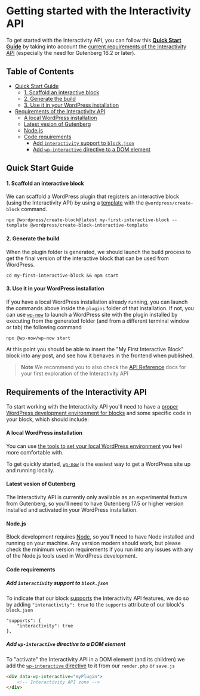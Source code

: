 # Getting started with the Interactivity API

To get started with the Interactivity API, you can follow this [**Quick Start Guide**](#quick-start-guide) by taking into account the [current requirements of the Interactivity API](#requirements-of-the-interactivity-api) (especially the need for Gutenberg 16.2 or later).

## Table of Contents

- [Quick Start Guide](#quick-start-guide)
    - [1. Scaffold an interactive block](#1-scaffold-an-interactive-block)
    - [2. Generate the build](#2-generate-the-build)
    - [3. Use it in your WordPress installation ](#3-use-it-in-your-wordpress-installation)
- [Requirements of the Interactivity API](#requirements-of-the-interactivity-aPI)
    - [A local WordPress installation](#a-local-wordpress-installation)
    - [Latest vesion of Gutenberg](#latest-vesion-of-gutenberg)
    - [Node.js](#nodejs)
    - [Code requirements](#code-requirements)
        - [Add `interactivity` support to `block.json`](#add-interactivity-support-to-blockjson)
        - [Add `wp-interactive` directive to a DOM element](#add-wp-interactive-directive-to-a-dom-element)

## Quick Start Guide

#### 1. Scaffold an interactive block

We can scaffold a WordPress plugin that registers an interactive block (using the Interactivity API) by using a [template](https://www.npmjs.com/package/@wordpress/create-block-interactive-template) with the `@wordpress/create-block` command.

```
npx @wordpress/create-block@latest my-first-interactive-block --template @wordpress/create-block-interactive-template
```

#### 2. Generate the build

When the plugin folder is generated, we should launch the build process to get the final version of the interactive block that can be used from WordPress.

```
cd my-first-interactive-block && npm start
```

#### 3. Use it in your WordPress installation

If you have a local WordPress installation already running, you can launch the commands above inside the `plugins` folder of that installation. If not, you can use [`wp-now`](https://github.com/WordPress/playground-tools/tree/trunk/packages/wp-now) to launch a WordPress site with the plugin installed by executing from the generated folder (and from a different terminal window or tab) the following command

```
npx @wp-now/wp-now start
```

At this point you should be able to insert the "My First Interactive Block" block into any post, and see how it behaves in the frontend when published.

> **Note**
> We recommend you to also check the [API Reference](./2-api-reference.md) docs for your first exploration of the Interactivity API

## Requirements of the Interactivity API

To start working with the Interactivity API you'll need to have a [proper WordPress development environment for blocks](https://developer.wordpress.org/block-editor/getting-started/devenv/) and some specific code in your block, which should include:

#### A local WordPress installation

You can use [the tools to set your local WordPress environment](https://developer.wordpress.org/block-editor/getting-started/devenv/#wordpress-development-site) you feel more comfortable with.

To get quickly started, [`wp-now`](https://www.npmjs.com/package/@wp-now/wp-now) is the easiest way to get a WordPress site up and running locally.

#### Latest vesion of Gutenberg

The Interactivity API is currently only available as an experimental feature from Gutenberg, so you'll need to have Gutenberg 17.5 or higher version installed and activated in your WordPress installation.

#### Node.js

Block development requires [Node](https://nodejs.org/en), so you'll need to have Node installed and running on your machine. Any version modern should work, but please check the minimum version requirements if you run into any issues with any of the Node.js tools used in WordPress development.

#### Code requirements

##### Add `interactivity` support to `block.json`

To indicate that our block [supports](https://developer.wordpress.org/block-editor/reference-guides/block-api/block-supports/) the Interactivity API features, we do so by adding `"interactivity": true` to the `supports` attribute of our block's `block.json`

```
"supports": {
    "interactivity": true
},
```

##### Add `wp-interactive` directive to a DOM element

To "activate" the Interactivity API in a DOM element (and its children) we add the [`wp-interactive` directive](./2-api-reference.md#wp-interactive) to it from our `render.php` or `save.js`


```html
<div data-wp-interactive="myPlugin">
    <!-- Interactivity API zone -->
</div>
```
